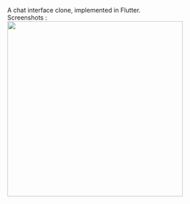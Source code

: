 A chat interface clone, implemented in Flutter.
<br>
Screenshots :
<br>
<img src = "https://github.com/user-attachments/assets/40f1e908-d033-4a34-9fc9-b8bcb8b6d25a" width="400">
